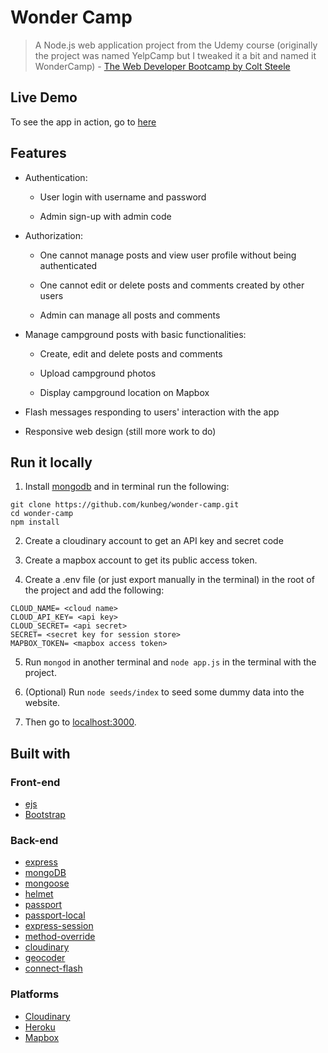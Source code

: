 # Wonder Camp
> A Node.js web application project from the Udemy course (originally the project was named YelpCamp but I tweaked it a bit and named it WonderCamp) - [The Web Developer Bootcamp by Colt Steele](https://www.udemy.com/the-web-developer-bootcamp/)


## Live Demo

To see the app in action, go to [here](https://wonder-camp.herokuapp.com/)

## Features

* Authentication:
  
  * User login with username and password

  * Admin sign-up with admin code

* Authorization:

  * One cannot manage posts and view user profile without being authenticated

  * One cannot edit or delete posts and comments created by other users

  * Admin can manage all posts and comments

* Manage campground posts with basic functionalities:

  * Create, edit and delete posts and comments

  * Upload campground photos

  * Display campground location on Mapbox

* Flash messages responding to users' interaction with the app

* Responsive web design (still more work to do)
  
## Run it locally

1. Install [mongodb](https://www.mongodb.com/) and in terminal run the following:
   
```
git clone https://github.com/kunbeg/wonder-camp.git
cd wonder-camp
npm install
```
2. Create a cloudinary account to get an API key and secret code

3. Create a mapbox account to get its public access token.
    
4. Create a .env file (or just export manually in the terminal) in the root of the project and add the following:  

```
CLOUD_NAME= <cloud name>
CLOUD_API_KEY= <api key>
CLOUD_SECRET= <api secret>
SECRET= <secret key for session store>
MAPBOX_TOKEN= <mapbox access token>
```

5. Run ```mongod``` in another terminal and ```node app.js``` in the terminal with the project.  

5. (Optional) Run ```node seeds/index``` to seed some dummy data into the website. 
6. Then go to [localhost:3000](http://localhost:3000/).


## Built with

### Front-end

* [ejs](http://ejs.co/)
* [Bootstrap](https://getbootstrap.com/)

### Back-end

* [express](https://expressjs.com/)
* [mongoDB](https://www.mongodb.com/)
* [mongoose](http://mongoosejs.com/)
* [helmet](https://helmetjs.github.io/)
* [passport](http://www.passportjs.org/)
* [passport-local](https://github.com/jaredhanson/passport-local#passport-local)
* [express-session](https://github.com/expressjs/session#express-session)
* [method-override](https://github.com/expressjs/method-override#method-override)
* [cloudinary](https://cloudinary.com/)
* [geocoder](https://github.com/wyattdanger/geocoder#geocoder)
* [connect-flash](https://github.com/jaredhanson/connect-flash#connect-flash)

### Platforms

* [Cloudinary](https://cloudinary.com/)
* [Heroku](https://www.heroku.com/)
* [Mapbox](https://www.mapbox.com/)

  


